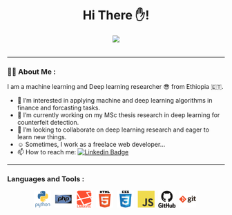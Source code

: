 <div align='center'>
  <h1> Hi There ✋!</h1>
    <img src="https://miro.medium.com/max/1400/1*bhFifratH9DjKqMBTeQG5A.gif" width="500"/>
</div><br/>

---

### :man_technologist: About Me :
I am a machine learning and Deep learning researcher 😎 from Ethiopia 🇪🇹.
- 👀 I’m interested in applying machine and deep learning algorithms in finance and forcasting tasks.
- 🌱 I’m currently working on my MSc thesis research in deep learning for counterfeit detection.
- 💞️ I’m looking to collaborate on deep learning research and eager to learn new things.
- ☺️  Sometimes, I work as a freelace web developer...
- 📫 How to reach me: [![Linkedin Badge](https://img.shields.io/badge/-kakbar-blue?style=flat&logo=Linkedin&logoColor=white)](linkedin.com/in/anteneh-getachew-5738961b7)

---

### Languages and Tools :

<div align='center'>
    <img src="https://github.com/devicons/devicon/blob/master/icons/python/python-original-wordmark.svg" title="Python" alt="Python" width="40" height="40"/>&nbsp;
    <img src="https://github.com/devicons/devicon/blob/master/icons/php/php-original.svg" title="Php" alt="Php" width="40" height="40"/>&nbsp;
    <img src="https://github.com/devicons/devicon/blob/master/icons/laravel/laravel-plain-wordmark.svg" title="Laravel" alt="Laravel" width="40" height="40"/>&nbsp;
    <img src="https://github.com/devicons/devicon/blob/master/icons/html5/html5-original-wordmark.svg" title="Html5" alt="Html" width="40" height="40"/>&nbsp;
    <img src="https://github.com/devicons/devicon/blob/master/icons/css3/css3-original-wordmark.svg" title="CSS3" alt="CSS3" width="40" height="40"/>&nbsp;
    <img src="https://github.com/devicons/devicon/blob/master/icons/javascript/javascript-original.svg" title="Javascript" alt="Javascript" width="40" height="40"/>&nbsp;
    <img src="https://github.com/devicons/devicon/blob/master/icons/github/github-original-wordmark.svg" title="GitHub" alt="GitHub" width="40" height="40"/>&nbsp;
    <img src="https://github.com/devicons/devicon/blob/master/icons/git/git-original-wordmark.svg" title="Git" alt="Git" width="40" height="40"/>&nbsp;
</div>

<!---
abiget/abiget is a ✨ special ✨ repository because its `README.md` (this file) appears on your GitHub profile.
You can click the Preview link to take a look at your changes.
--->
